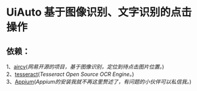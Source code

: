 # UiAuto 基于图像识别、文字识别的点击操作
## 依赖：
1、[aircv](https://github.com/NetEaseGame/aircv)(*网易开源的项目，基于图像识别，定位到待点击图片位置。*)  
2、[tesseract](https://github.com/tesseract-ocr/tesseract)(*Tesseract Open Source OCR Engine。*)  
3、[Appium](http://appium.io)(*Appium的安装我就不再这里赘述了，有问题的小伙伴可以私信我。*)  
